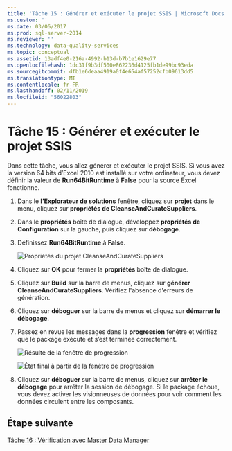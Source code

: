 ```yaml
---
title: 'Tâche 15 : Générer et exécuter le projet SSIS | Microsoft Docs'
ms.custom: ''
ms.date: 03/06/2017
ms.prod: sql-server-2014
ms.reviewer: ''
ms.technology: data-quality-services
ms.topic: conceptual
ms.assetid: 13adf4e0-216a-4992-b13d-b7b1e1629e77
ms.openlocfilehash: 1dc31f9b3df500e862236d4125fb1de99bc93eda
ms.sourcegitcommit: dfb1e6deaa4919a0f4e654af57252cfb09613dd5
ms.translationtype: MT
ms.contentlocale: fr-FR
ms.lasthandoff: 02/11/2019
ms.locfileid: "56022803"
---
```

# <a name="task-15-building-and-running-the-ssis-project"></a>Tâche 15 : Générer et exécuter le projet SSIS
  Dans cette tâche, vous allez générer et exécuter le projet SSIS. Si vous avez la version 64 bits d’Excel 2010 est installé sur votre ordinateur, vous devez définir la valeur de **Run64BitRuntime** à **False** pour la source Excel fonctionne.  
  
1.  Dans le **l’Explorateur de solutions** fenêtre, cliquez sur **projet** dans le menu, cliquez sur **propriétés de CleanseAndCurateSuppliers**.  
  
2.  Dans le **propriétés** boîte de dialogue, développez **propriétés de Configuration** sur la gauche, puis cliquez sur **débogage**.  
  
3.  Définissez **Run64BitRuntime** à **False**.  
  
     ![Propriétés du projet CleanseAndCurateSuppliers](../../2014/tutorials/media/et-buildingandrunningthessisproject-01.jpg "propriétés du projet CleanseAndCurateSuppliers")  
  
4.  Cliquez sur **OK** pour fermer la **propriétés** boîte de dialogue.  
  
5.  Cliquez sur **Build** sur la barre de menus, cliquez sur **générer CleanseAndCurateSuppliers**. Vérifiez l'absence d'erreurs de génération.  
  
6.  Cliquez sur **déboguer** sur la barre de menus et cliquez sur **démarrer le débogage**.  
  
7.  Passez en revue les messages dans la **progression** fenêtre et vérifiez que le package exécuté et s’est terminée correctement.  
  
     ![Résulte de la fenêtre de progression](../../2014/tutorials/media/et-buildingandrunningthessisproject-02.jpg "résulte de la fenêtre en cours")  
  
     ![État final à partir de la fenêtre de progression](../../2014/tutorials/media/et-buildingandrunningthessisproject-03.jpg "état Final à partir de la fenêtre de progression")  
  
8.  Cliquez sur **déboguer** sur la barre de menus, cliquez sur **arrêter le débogage** pour arrêter la session de débogage. Si le package échoue, vous devez activer les visionneuses de données pour voir comment les données circulent entre les composants.  
  
## <a name="next-step"></a>Étape suivante  
 [Tâche 16 : Vérification avec Master Data Manager](../../2014/tutorials/task-16-verifying-with-master-data-manager.md)  
  
  
